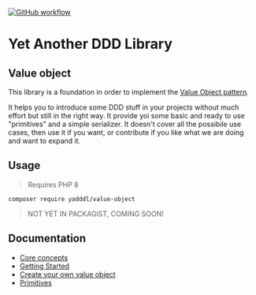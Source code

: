 [![GitHub workflow](https://github.com/yadddl/value-object/actions/workflows/php.yml/badge.svg)](https://github.com/yadddl/value-object/actions/workflows/php.yml)

# Yet Another DDD Library
## Value object

This library is a foundation in order to implement the [Value Object pattern](https://martinfowler.com/bliki/ValueObject.html).

It helps you to introduce some DDD stuff in your projects without much effort but still in the right way. 
It provide yoi some basic and ready to use "primitives" and a simple serializer. 
It doesn't cover all the possibile use cases, then use it if you want, or contribute if you like what we are doing and want to expand it.

## Usage
> Requires PHP 8

    composer require yadddl/value-object
> NOT YET IN PACKAGIST, COMING SOON!

## Documentation
- [Core concepts](docs/core_concepts.md)
- [Getting Started](docs/getting_started.md)
- [Create your own value object](docs/create_your_own_value_object.md)
- [Primitives](docs/primitives.md)
